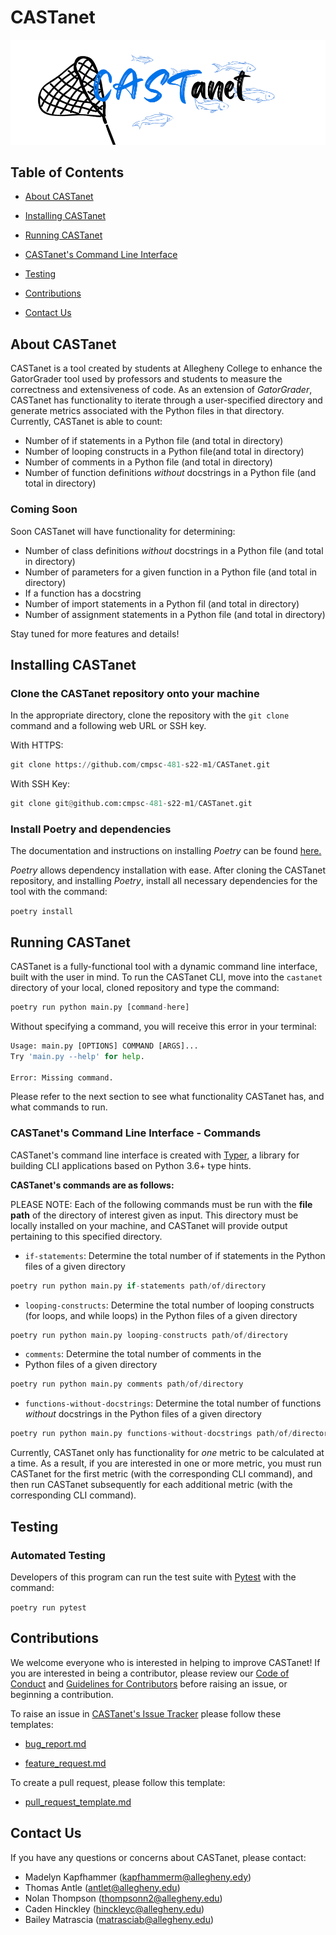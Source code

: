 # CASTanet

![logo](castanet.png)

## Table of Contents

* [About CASTanet](#about-castanet)

* [Installing CASTanet](#installing-castanet)

* [Running CASTanet](#running-castanet)

* [CASTanet's Command Line Interface](#castanets-command-line-interface)

* [Testing](#testing)

* [Contributions](#contributions)

* [Contact Us](#contact-us)

## About CASTanet

CASTanet is a tool created by students at
Allegheny College to enhance the GatorGrader
tool used by professors and students to measure
the correctness and extensiveness of code. As an
extension of _GatorGrader_, CASTanet has
functionality to iterate through a
user-specified directory and generate metrics
associated with the Python files in that
directory. Currently, CASTanet is able to count:

* Number of if statements in a Python file (and
total in directory)
* Number of looping constructs in a Python file(and total in directory)
* Number of comments in a Python file (and total
in directory)
* Number of function definitions _without_
docstrings in a Python file (and total in
directory)

### Coming Soon

Soon CASTanet will have functionality for
determining:

* Number of class definitions _without_
docstrings in a Python file (and total in
directory)
* Number of parameters for a given function in a
Python file (and total in directory)
* If a function has a docstring
* Number of import statements in a Python fil
(and total in directory)
* Number of assignment statements in a Python
file (and total in directory)

Stay tuned for more features and details!

## Installing CASTanet

### Clone the CASTanet repository onto your machine

In the appropriate directory, clone the repository with the `git clone`
command and a following web URL or SSH key.

With HTTPS:

```python
git clone https://github.com/cmpsc-481-s22-m1/CASTanet.git
```

With SSH Key:

```python
git clone git@github.com:cmpsc-481-s22-m1/CASTanet.git
```

### Install Poetry and dependencies

The documentation and instructions on installing _Poetry_ can be found [here.](https://python-poetry.org/docs/)

_Poetry_ allows dependency installation with ease. After
cloning the CASTanet
repository, and installing _Poetry_, install all
necessary dependencies for the tool with the command:

`poetry install`

## Running CASTanet

CASTanet is a fully-functional tool with a dynamic command
line interface,
built with the user in mind. To run the CASTanet CLI, move
into the `castanet` directory of your local, cloned
repository and type the command:

```python
poetry run python main.py [command-here]
```

Without specifying a command, you will receive this error in
your terminal:

```python
Usage: main.py [OPTIONS] COMMAND [ARGS]...
Try 'main.py --help' for help.

Error: Missing command.
```

Please refer to the next section to see what functionality
CASTanet has, and what commands to run.

### CASTanet's Command Line Interface - Commands

CASTanet's command line interface is created with
[Typer](https://typer.tiangolo.com/),
a library for building CLI applications based
on Python 3.6+ type hints.

**CASTanet's commands are as follows:**

PLEASE NOTE: Each of the following commands must be run with the **file path** of the directory of interest given as input. This directory must be locally installed on your machine, and CASTanet will provide output pertaining to this specified directory.

* `if-statements`: Determine the total number of if
statements in the
Python files of a given directory

```python
poetry run python main.py if-statements path/of/directory
```

* `looping-constructs`: Determine the total number of
looping constructs
(for loops, and while loops) in the Python files of a given
directory

```python
poetry run python main.py looping-constructs path/of/directory
```

* `comments`: Determine the total number of comments in the
* Python files of a given directory

```python
poetry run python main.py comments path/of/directory
```

* `functions-without-docstrings`: Determine the total number
of functions _without_
docstrings in the Python files of a given directory

```python
poetry run python main.py functions-without-docstrings path/of/directory
```

Currently, CASTanet only has functionality
for _one_ metric to be calculated at a time.
As a result, if you are interested in one or
more metric, you must run CASTanet for the first metric
(with the corresponding CLI command),
and then run CASTanet subsequently for
each additional metric (with the corresponding CLI command).

## Testing

### Automated Testing

Developers of this program can run the test suite with
[Pytest](https://docs.pytest.org/en/stable/) with the
command:

`poetry run pytest`

## Contributions

We welcome everyone who is interested in helping to improve
CASTanet!
If you are interested in being a contributor, please review
our
[Code of Conduct](https://github.com/cmpsc-481-s22-m1/CASTanet/blob/documentation/CODE_OF_CONDUCT.md)
and
[Guidelines for Contributors](https://github.com/cmpsc-481-s22-m1/CASTanet/blob/documentation/CONTRIBUTING.md)
before raising an issue, or beginning a contribution.

To raise an issue in
[CASTanet's Issue Tracker](https://github.com/cmpsc-481-s22-m1/CASTanet/issues)
please follow these templates:

* [bug_report.md](https://github.com/cmpsc-481-s22-m1/CASTanet/blob/documentation/.github/ISSUE_TEMPLATE/bug_report.md)

* [feature_request.md](https://github.com/cmpsc-481-s22-m1/CASTanet/blob/documentation/.github/ISSUE_TEMPLATE/feature_request.md)

To create a pull request, please follow this template:

* [pull_request_template.md](https://github.com/cmpsc-481-s22-m1/CASTanet/blob/documentation/.github/pull_request_template.md)

## Contact Us

If you have any questions or concerns about CASTanet, please contact:

* Madelyn Kapfhammer (kapfhammerm@allegheny.edy)
* Thomas Antle (antlet@allegheny.edu)
* Nolan Thompson (thompsonn2@allegheny.edu)
* Caden Hinckley (hinckleyc@allegheny.edu)
* Bailey Matrascia (matrasciab@allegheny.edu)

